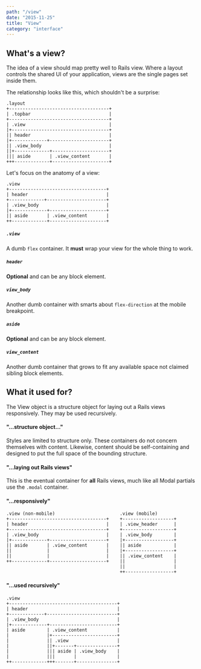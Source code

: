 ```yaml
---
path: "/view"
date: "2015-11-25"
title: "View"
category: "interface"
---
```


## What's a view?

The idea of a view should map pretty well to Rails view. Where a layout controls the shared UI of your application, views are the single pages set inside them.

The relationship looks like this, which shouldn't be a surprise:

```
.layout
+-------------------------------------+
| .topbar                             |
+-------------------------------------+
| .view                               |
|+------------------------------------+
|| header                             |
|+-------------+----------------------+
|| .view_body                         |
||+-------------+---------------------+
||| aside       | .view_content       |
+++-------------+---------------------+
```

Let's focus on the anatomy of a view:

```
.view
+------------------------------------+
| header                             |
+-------------+----------------------+
| .view_body                         |
|+-------------+---------------------+
|| aside       | .view_content       |
++-------------+---------------------+
```

##### `.view`

A dumb `flex` container. It **must** wrap your view for the whole thing to work.

##### `header`

**Optional** and can be any block element.

##### `view_body`

Another dumb container with smarts about `flex-direction` at the mobile breakpoint.

##### `aside`

**Optional** and can be any block element.

##### `view_content`

Another dumb container that grows to fit any available space not claimed sibling block elements.

## What it used for?

The View object is a structure object for laying out a Rails views responsively. They may be used recursively.

#### "...structure object..."

Styles are limited to structure only. These containers do not concern themselves with content. Likewise, content should be self-containing and designed to put the full space of the bounding structure.

#### "...laying out Rails views"

This is the eventual container for **all** Rails views, much like all Modal partials use the `.modal` container.

#### "...responsively"

```
.view (non-mobile)                        .view (mobile)
+------------------------------------+    +-------------------+
| header                             |    | .view_header      |
+------------------------------------+    +-------------------+
| .view_body                         |    | .view_body        |
|+-------------+---------------------+    |+------------------+
|| aside       | .view_content       |    || aside            |
||             |                     |    |+------------------+
||             |                     |    || .view_content    |
++-------------+---------------------+    ||                  |
                                          ||                  |
                                          ++------------------+
```

#### "...used recursively"

```
.view
+----------------------------------------+
| header                                 |
+-------------+--------------------------+
| .view_body                             |
|+-------------+-------------------------+
| aside        | .view_content           |
|              |+------------------------+
|              || .view                  |
|              ||+-------+---------------+
|              ||| aside | .view_body    |
|              |||       |               |
++-------------+++-------+---------------+
```
